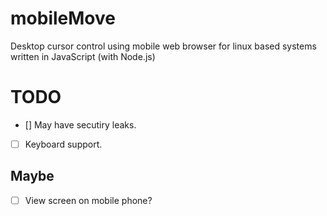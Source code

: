 # mobileMove
Desktop cursor control using mobile web browser for linux based systems written in JavaScript (with Node.js)

# TODO
* [] May have secutiry leaks.
* [ ] Keyboard support.

## Maybe
* [ ] View screen on mobile phone?
